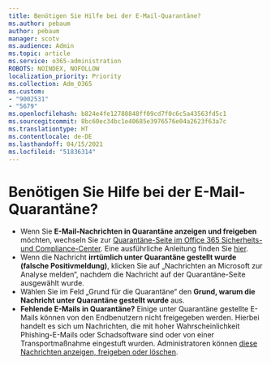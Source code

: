 ```yaml
---
title: Benötigen Sie Hilfe bei der E-Mail-Quarantäne?
ms.author: pebaum
author: pebaum
manager: scotv
ms.audience: Admin
ms.topic: article
ms.service: o365-administration
ROBOTS: NOINDEX, NOFOLLOW
localization_priority: Priority
ms.collection: Adm_O365
ms.custom:
- "9002531"
- "5679"
ms.openlocfilehash: b824e4fe12788848ff09cd7f0c6c5a43563fd5c1
ms.sourcegitcommit: 8bc60ec34bc1e40685e3976576e04a2623f63a7c
ms.translationtype: HT
ms.contentlocale: de-DE
ms.lasthandoff: 04/15/2021
ms.locfileid: "51836314"
---
```

# <a name="need-help-with-email-quarantine"></a>Benötigen Sie Hilfe bei der E-Mail-Quarantäne?

- Wenn Sie **E-Mail-Nachrichten in Quarantäne anzeigen und freigeben** möchten, wechseln Sie zur [Quarantäne-Seite im Office 365 Sicherheits- und Compliance-Center](https://protection.office.com/quarantine). Eine ausführliche Anleitung finden Sie [hier](https://docs.microsoft.com/microsoft-365/security/office-365-security/find-and-release-quarantined-messages-as-a-user?view=o365-worldwide#view-your-quarantined-messages).
- Wenn die Nachricht **irrtümlich unter Quarantäne gestellt wurde (falsche Positivmeldung)**, klicken Sie auf „Nachrichten an Microsoft zur Analyse melden“, nachdem die Nachricht auf der Quarantäne-Seite ausgewählt wurde. 
- Wählen Sie im Feld „Grund für die Quarantäne“ den **Grund, warum die Nachricht unter Quarantäne gestellt wurde** aus.
- **Fehlende E-Mails in Quarantäne?** Einige unter Quarantäne gestellte E-Mails können von den Endbenutzern nicht freigegeben werden. Hierbei handelt es sich um Nachrichten, die mit hoher Wahrscheinlichkeit Phishing-E-Mails oder Schadsoftware sind oder von einer Transportmaßnahme eingestuft wurden. Administratoren können [diese Nachrichten anzeigen, freigeben oder löschen](https://docs.microsoft.com/microsoft-365/security/office-365-security/manage-quarantined-messages-and-files?view=o365-worldwide). 
